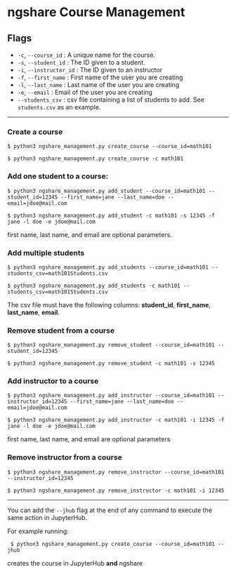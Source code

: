 # ngshare Course Management
## Flags
- `-c`, `--course_id` : A unique name for the course.
- `-s`, `--student_id` : The ID given to a student.
- `-i`, `--instructor_id` : The ID given to an instructor
- `-f`, `--first_name` : First name of the user you are creating
- `-l`, `--last_name` : Last name of the user you are creating
- `-e`, `--email` : Email of the user you are creating
- `--students_csv` : csv file containing a list of students to add. See `students.csv` as an example. 
---
### Create a course
```
$ python3 ngshare_management.py create_course --course_id=math101
```
```
$ python3 ngshare_management.py create_course -c math101
```

### Add one student to a course:
```
$ python3 ngshare_management.py add_student --course_id=math101 --student_id=12345 --first_name=jane --last_name=doe --email=jdoe@mail.com 
```
```
$ python3 ngshare_management.py add_student -c math101 -s 12345 -f jane -l doe -e jdoe@mail.com
```

first name, last name, and email are optional parameters.

### Add multiple students
```
$ python3 ngshare_management.py add_students --course_id=math101 --students_csv=math101Students.csv
```
```
$ python3 ngshare_management.py add_students -c math101 --students_csv=math101Students.csv
```

The csv file must have the following columns: **student_id**, **first_name**, **last_name**, **email**.

### Remove student from a course
```
$ python3 ngshare_management.py remove_student --course_id=math101 --student_id=12345
```
```
$ python3 ngshare_management.py remove_student -c math101 -s 12345
```

### Add instructor to a course
```
$ python3 ngshare_management.py add_instructor --course_id=math101 --instructor_id=12345 --first_name=jane --last_name=doe --email=jdoe@mail.com 
```
```
$ python3 ngshare_management.py add_instructor -c math101 -i 12345 -f jane -l doe -e jdoe@mail.com
```
first name, last name, and email are optional parameters

### Remove instructor from a course
```
$ python3 ngshare_management.py remove_instructor --course_id=math101 --instructor_id=12345
```
```
$ python3 ngshare_management.py remove_instructor -c math101 -i 12345
```
---
You can add the `--jhub` flag at the end of any command to execute the same action in JupyterHub.

For example running:
```
 $ python3 ngshare_management.py create_course --course_id=math101 --jhub
 ```
  creates the course in JupyterHub **and** ngshare

